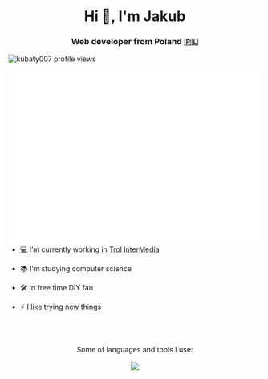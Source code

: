 <h1 align="center">Hi 👋, I'm Jakub</h1>
<h3 align="center">Web developer from Poland &#127477;&#127473;</h3>

<p align="left">
  <img src="https://komarev.com/ghpvc/?username=kubaty007&color=brightgreen" alt="kubaty007 profile views"/>
</p>

<p align="center">
  <img align="right" top="500" alt="activity calendar" src="https://github.com/kubaty007/kubaty007/blob/master/metrics.plugin.isocalendar.fullyear.svg">
</p>

- 💻 I’m currently working in <a href="https://www.trol.pl" target="_blank">Trol InterMedia</a>

- 📚 I’m studying computer science

- 🛠️ In free time DIY fan

- ⚡ I like trying new things

<br>
<br>

<p align="center">
  Some of languages and tools I use:
  <br>
  <br>
  <img src="https://skillicons.dev/icons?i=git,github,gitlab,idea,mysql,php,sass" />
</p>








<!--
**kubaty007/kubaty007** is a ✨ _special_ ✨ repository because its `README.md` (this file) appears on your GitHub profile.

Here are some ideas to get you started:

- 🔭 I’m currently working on ...
- 🌱 I’m currently learning ...
- 👯 I’m looking to collaborate on ...
- 🤔 I’m looking for help with ...
- 💬 Ask me about ...
- 📫 How to reach me: ...
- 😄 Pronouns: ...
- ⚡ Fun fact: ...
-->
